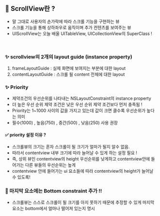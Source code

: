 ## 📌 ScrollView란 ? 

- 말 그대로 사용자의 손가락에 따라 스크롤 기능을 구현하는 뷰
- 스크롤 기능을 통해 상하좌우로 움직이며 추가 컨텐츠를 보여주는 뷰
- UIScrollView는 오늘 배울 UITableView, UICollectionView의 SuperClass ! 

<br/>

### ✨ scrollview의 2개의 layout guide (instance property)
1. frameLayoutGuide : 실제 화면에 보여지는 부분에 대한 layout
2. contentLayoutGuide : 스크롤 될 content 전체에 대한 layout

### ✨ Priority
- 제약조건의 우선순위를 나타내는 NSLayoutConstraint의 instance property 
- 더 높은 우선 순위 제약 조건은 낮은 우선 순위 제약 조건보다 먼저 충족됨 ! 
- Priority는 1~1000 사이의 값을 가지고 있는데 값이 크면 클수록 우선순위가 높다는 의미 
- 필수(1000) , 높음(750) , 중간(500) , 낮음(250)  사용 권장

#### ✅ priority 설정 이유 ?
- 스크롤뷰의 크기는 혼자 스크롤이 될 크기가 얼마가 될지 알수 없음.
- 따라서 contentview 내부 크기에 따라 늘어날 수 있게 하는 설정 필요 !
- 즉, 상위 뷰인 contentview의 height 우선순위를 낮게하고 contentview안에 들어가는 다른 뷰들의 우선순위는 높게
- contentview 안에 들어가는 ui 요소들에 따라 contentview의 height가 늘어날 수 있도록!

### 🔮 마지막 요소에는 Bottom constraint 추가 !!
- 스크롤뷰는 스스로 스크롤이 될 크기를 아지 못하기 때문에 추정할 수 있게 마지막 요소는 bottom에서 얼마나 떨어져 있는지 명시 

